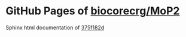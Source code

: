 GitHub Pages of [biocorecrg/MoP2](https://github.com/biocorecrg/MoP2.git)
===
Sphinx html documentation of [375f182d](https://github.com/biocorecrg/MoP2/tree/375f182df6b20d7d3091dd7c6edaa5bc24763e8c)

